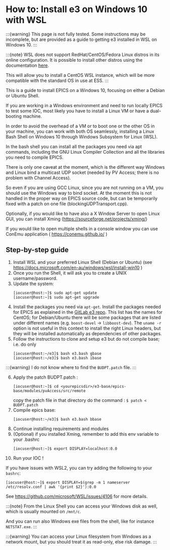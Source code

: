 # How to: Install e3 on Windows 10 with WSL

:::{warning}
This page is not fully tested. Some instructions may be incomplete, but are
provided as a guide to getting e3 installed in WSL on Windows 10.
:::

:::{note}
WSL does not support RedHat/CentOS/Fedora Linux distros in its online
configuration. It is possible to install other distros using the documentation
[here](https://docs.microsoft.com/en-us/windows/wsl/use-custom-distro).

This will allow you to install a CentOS WSL instance, which will be more
compatible with the standard OS in use at ESS.
:::

This is a guide to install EPICS on a Windows 10, focusing on either a Debian or Ubuntu Shell.

If you are working in a Windows environment and need to run locally EPICS to test some IOC, most likely you have to install a Linux VM or have a dual-booting machine. 

In order to avoid the overhead of a VM or to boot one or the other OS in your machine, you can work with both OS seamlessly, installing a Linux Bash Shell on Windows 10 through Windows Subsystem for Linux (WSL).

In the bash shell you can install all the packages you need via apt commands, including the GNU Linux Compiler Collection and all the libraries you need to compile EPICS.

There is only one caveat at the moment, which is the different way Windows and Linux bind a multicast UDP socket (needed by PV Access; there is no problem with Channel Access).

So even if you are using GCC Linux, since you are not running on a VM, you should use the Windows way to bind socket. At the moment this is not handled in the proper way on EPICS source code, but can be temporarily fixed with a patch on one file (blockingUDPTransport.cpp).

Optionally, if you would like to have also a X Window Server to open Linux GUI, you can install Xming (https://sourceforge.net/projects/xming/)

If you would like to open multiple shells in a console window you can use ConEmu application ( https://conemu.github.io/ )

## Step-by-step guide

1. Install WSL and your preferred Linux Shell (Debian or Ubuntu)  (see <https://docs.microsoft.com/en-au/windows/wsl/install-win10> )
2. Once you run the Shell, it will ask you to create a UNIX username/password.
3. Update the system:
   ```console
   [iocuser@host:~]$ sudo apt-get update
   [iocuser@host:~]$ sudo apt-get upgrade
   ```
4. Install the packages you need via `apt-get`. Install the packages needed for EPICS as explained in the [GitLab e3 repo](https://gitlab.esss.lu.se/e3/e3). This list has the names for CentOS; for Debian/Ubuntu there will be some packages that are listed under different names (e.g. `boost-devel` -> `libboost-dev`). The `uname -r` option is not useful in this context to install the right Linux headers, but they will be installed automatically as dependencies of other packages.
5. Follow the instructions to clone and setup e3 but do not compile base; i.e. do only
   ```console
   [iocuser@host:~/e3]$ bash e3.bash gbase
   [iocuser@host:~/e3]$ bash e3.bash ibase
   ```
:::{warning}
I do not know where to find the `BUDPT.patch` file.
:::

6. Apply the patch BUDPT.patch :
   ```console
   [iocuser@host:~]$ cd <yourepicsdir>/e3-base/epics-base/modules/pvAccess/src/remote
   ```
   copy the patch file in that directory
   do the command : `$ patch < BUDPT.patch`
7. Compile epics base:
   ```console
   [iocuser@host:~/e3]$ bash e3.bash bbase
   ```
8. Continue installing requirements and modules
9. (Optional) if you installed Xming, remember to add this env variable to your .bashrc
    ```console
    [iocuser@host:~]$ export DISPLAY=localhost:0.0
    ```
10. Run your IOC !

If you have issues with WSL2, you can try adding the following to your `bashrc`:
```console
[iocuser@host:~]$ export DISPLAY=$(grep -m 1 nameserver /etc/resolv.conf | awk '{print $2}'):0.0
```

See <https://github.com/microsoft/WSL/issues/4106> for more details.


:::{note}
From the Linux Shell you can access your Windows disk as well, which is usually mounted on `/mnt/c`.

And you can run also Windows exe files from the shell, like for instance `NETSTAT.exe`.
:::

:::{warning}
You can access your Linux filesystem from Windows as a network mount, but you should treat it as read-only, else risk damage.
:::
